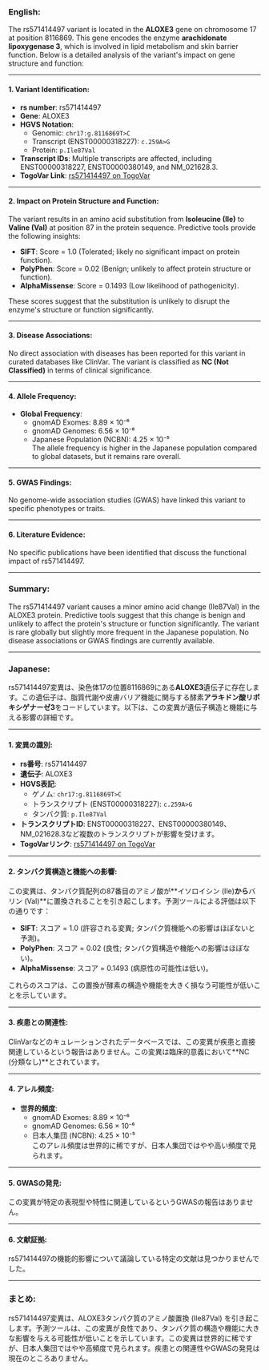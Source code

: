 ### English:
The rs571414497 variant is located in the **ALOXE3** gene on chromosome 17 at position 8116869. This gene encodes the enzyme **arachidonate lipoxygenase 3**, which is involved in lipid metabolism and skin barrier function. Below is a detailed analysis of the variant's impact on gene structure and function:

---

#### 1. **Variant Identification**:
- **rs number**: rs571414497  
- **Gene**: ALOXE3  
- **HGVS Notation**:  
  - Genomic: `chr17:g.8116869T>C`  
  - Transcript (ENST00000318227): `c.259A>G`  
  - Protein: `p.Ile87Val`  
- **Transcript IDs**: Multiple transcripts are affected, including ENST00000318227, ENST00000380149, and NM_021628.3.  
- **TogoVar Link**: [rs571414497 on TogoVar](https://togovar.org/variant/tgv397740557)

---

#### 2. **Impact on Protein Structure and Function**:
The variant results in an amino acid substitution from **Isoleucine (Ile)** to **Valine (Val)** at position 87 in the protein sequence. Predictive tools provide the following insights:
- **SIFT**: Score = 1.0 (Tolerated; likely no significant impact on protein function).  
- **PolyPhen**: Score = 0.02 (Benign; unlikely to affect protein structure or function).  
- **AlphaMissense**: Score = 0.1493 (Low likelihood of pathogenicity).  

These scores suggest that the substitution is unlikely to disrupt the enzyme's structure or function significantly.

---

#### 3. **Disease Associations**:
No direct association with diseases has been reported for this variant in curated databases like ClinVar. The variant is classified as **NC (Not Classified)** in terms of clinical significance.

---

#### 4. **Allele Frequency**:
- **Global Frequency**:  
  - gnomAD Exomes: 8.89 × 10⁻⁶  
  - gnomAD Genomes: 6.56 × 10⁻⁶  
  - Japanese Population (NCBN): 4.25 × 10⁻⁵  
The allele frequency is higher in the Japanese population compared to global datasets, but it remains rare overall.

---

#### 5. **GWAS Findings**:
No genome-wide association studies (GWAS) have linked this variant to specific phenotypes or traits.

---

#### 6. **Literature Evidence**:
No specific publications have been identified that discuss the functional impact of rs571414497.

---

### Summary:
The rs571414497 variant causes a minor amino acid change (Ile87Val) in the ALOXE3 protein. Predictive tools suggest that this change is benign and unlikely to affect the protein's structure or function significantly. The variant is rare globally but slightly more frequent in the Japanese population. No disease associations or GWAS findings are currently available.

---

### Japanese:
rs571414497変異は、染色体17の位置8116869にある**ALOXE3**遺伝子に存在します。この遺伝子は、脂質代謝や皮膚バリア機能に関与する酵素**アラキドン酸リポキシゲナーゼ3**をコードしています。以下は、この変異が遺伝子構造と機能に与える影響の詳細です。

---

#### 1. **変異の識別**:
- **rs番号**: rs571414497  
- **遺伝子**: ALOXE3  
- **HGVS表記**:  
  - ゲノム: `chr17:g.8116869T>C`  
  - トランスクリプト (ENST00000318227): `c.259A>G`  
  - タンパク質: `p.Ile87Val`  
- **トランスクリプトID**: ENST00000318227、ENST00000380149、NM_021628.3など複数のトランスクリプトが影響を受けます。  
- **TogoVarリンク**: [rs571414497 on TogoVar](https://togovar.org/variant/tgv397740557)

---

#### 2. **タンパク質構造と機能への影響**:
この変異は、タンパク質配列の87番目のアミノ酸が**イソロイシン (Ile)**から**バリン (Val)**に置換されることを引き起こします。予測ツールによる評価は以下の通りです：
- **SIFT**: スコア = 1.0 (許容される変異; タンパク質機能への影響はほぼないと予測)。  
- **PolyPhen**: スコア = 0.02 (良性; タンパク質構造や機能への影響はほぼない)。  
- **AlphaMissense**: スコア = 0.1493 (病原性の可能性は低い)。  

これらのスコアは、この置換が酵素の構造や機能を大きく損なう可能性が低いことを示しています。

---

#### 3. **疾患との関連性**:
ClinVarなどのキュレーションされたデータベースでは、この変異が疾患と直接関連しているという報告はありません。この変異は臨床的意義において**NC (分類なし)**とされています。

---

#### 4. **アレル頻度**:
- **世界的頻度**:  
  - gnomAD Exomes: 8.89 × 10⁻⁶  
  - gnomAD Genomes: 6.56 × 10⁻⁶  
  - 日本人集団 (NCBN): 4.25 × 10⁻⁵  
このアレル頻度は世界的に稀ですが、日本人集団ではやや高い頻度で見られます。

---

#### 5. **GWASの発見**:
この変異が特定の表現型や特性に関連しているというGWASの報告はありません。

---

#### 6. **文献証拠**:
rs571414497の機能的影響について議論している特定の文献は見つかりませんでした。

---

### まとめ:
rs571414497変異は、ALOXE3タンパク質のアミノ酸置換 (Ile87Val) を引き起こします。予測ツールは、この変異が良性であり、タンパク質の構造や機能に大きな影響を与える可能性が低いことを示しています。この変異は世界的に稀ですが、日本人集団ではやや高頻度で見られます。疾患との関連性やGWASの発見は現在のところありません。